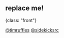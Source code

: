 ## replace me!
{class: "front"}

[@timruffles](http://twitter.com/timruffles)
[@sidekicksrc](http://twitter.com/sidekicksrc)

